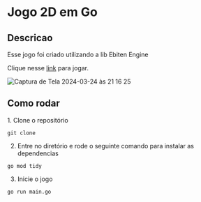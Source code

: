 # Jogo 2D em Go

<h2>Descricao</h2>
Esse jogo foi criado utilizando a lib Ebiten Engine

Clique nesse [link](https://ebitengine.org/) para jogar.

![Captura de Tela 2024-03-24 às 21 16 25](https://github.com/mariarobertap/go-space-game/assets/75685022/da8092ce-97a2-42f9-8b3c-79e7b3ef7c5b)

<h2>Como rodar</h2>
1. Clone o repositório

```
git clone
```

2. Entre no diretório e rode o seguinte comando para instalar as dependencias

```
go mod tidy
```

3. Inicie o jogo

```
go run main.go
```
